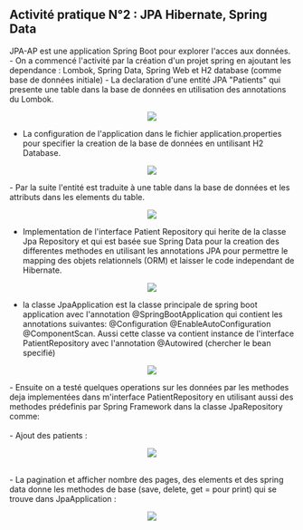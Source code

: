 ## Activité pratique N°2 : JPA Hibernate, Spring Data

<div>
JPA-AP est une application Spring Boot pour explorer l'acces aux données.
- On a commencé l'activité par la création d'un projet spring en ajoutant les dependance : Lombok, Spring Data, Spring Web et H2 database (comme base de données initiale)
- La declaration d'une entité JPA "Patients" qui presente une table dans la base de données en utilisation des annotations du Lombok.
<p align="center">
   <img src="https://user-images.githubusercontent.com/92638641/234074225-aff4af53-4e43-4283-ba4c-61994665b331.png">
</p>

- La configuration de l'application dans le fichier application.properties pour specifier la creation de la base de données en untilisant H2 Database.

<p align="center">
<img src="https://user-images.githubusercontent.com/92638641/234079813-6b9903cd-72f9-4fb5-a2f7-47b60d3835e7.png"/>
</p>
- Par la suite l'entité est traduite à une table dans la base de données et les attributs dans les elements du table.
<p align="center">
<img src="https://user-images.githubusercontent.com/92638641/234082721-47228378-ae72-47fd-86f3-71b5966e0b63.png"/>
</p>

 - Implementation de l'interface Patient Repository qui herite de la classe Jpa Repository et qui est basée sue Spring Data pour la creation des differentes methodes en utilisant les annotations JPA pour permettre le mapping des objets relationnels (ORM) et laisser le code independant de Hibernate.

<p align="center">
<img src="https://user-images.githubusercontent.com/92638641/234076967-aec68f29-fdea-4f3f-a6d4-72d949521b61.png"/>
</p>

-  la classe JpaApplication est la classe principale de spring boot application avec l'annotation @SpringBootApplication  qui contient les annotations suivantes:  @Configuration @EnableAutoConfiguration @ComponentScan. Aussi cette classe va contient instance de l'interface PatientRepository avec l'annotation @Autowired (chercher le bean specifié)
<p align="center">
<img src="https://user-images.githubusercontent.com/92638641/234084230-eff1e6ed-913e-482f-88c5-1feb7e142934.png"/>
</p>
- Ensuite on a testé quelques operations sur les données par les methodes deja implementées dans m'interface PatientRepository en utilisant aussi des methodes prédefinis par Spring Framework dans la classe JpaRepository comme: <br>
   <br>
-  Ajout des patients :<br>
   <p align="center">
<img src="https://user-images.githubusercontent.com/92638641/234084480-89b94d30-8f2d-47f7-b4f6-c04c0eb97837.png"/>
</p>
      <br>
-  La pagination et afficher nombre des pages, des elements et des spring data donne les methodes de base (save, delete, get = pour print) qui se trouve dans JpaApplication :<br>
   <p align="center">
<img src="https://user-images.githubusercontent.com/92638641/234086001-f3a17a7f-6613-4f21-a048-8507c5b21f8f.png"/>
</p>
</div>
